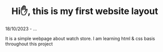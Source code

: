<h1 align="center">Hi✋, this is my first website layout</h1>
<p>18/10/2023 - ...</p>
<p>It is a simple webpage about watch store. I am learning html & css basis throughout this project</p>
